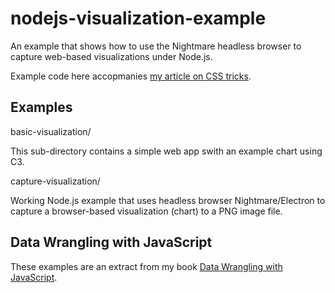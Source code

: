 # nodejs-visualization-example

An example that shows how to use the Nightmare headless browser to capture web-based visualizations under Node.js.

Example code here accopmanies [my article on CSS tricks](http://bit.ly/2HW3W0b).

## Examples

basic-visualization/

This sub-directory contains a simple web app swith an example chart using C3.

capture-visualization/

Working Node.js example that uses headless browser Nightmare/Electron to capture a browser-based visualization (chart) to a PNG image file.

## Data Wrangling with JavaScript

These examples are an extract from my book [Data Wrangling with JavaScript](http://bit.ly/2t2cJu2).
